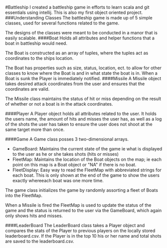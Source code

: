 #Battleship
I created a battleship game in efforts to learn scala and git essentials using intellij. This is also my first object oriented project.
###Understanding Classes
The battleship game is made up of 5 simple classes, used for several functions related to the game.

The designs of the classes were meant to be conducted in a manor that is easily scalable.
####Boat
Holds all attributes and helper functions that a boat in battleship would need.

The Boat is constructed as an array of tuples, where the tuples act as coordinates to the ships location.

The Boat has properties such as size, status, location, ect. to allow for other classes to know where the Boat is and in what state the boat is in. When a Boat is sunk the Player is immediately notified.
####Missile
A Missile object takes desired attack coordinates from the user and ensures that the coordinates are valid.

The Missile class maintains the status of hit or miss depending on the result of whether or not a boat is in the attack coordinates.

####Player
A Player object holds all attributes related to the user. It holds the users name, the amount of hits and misses the user has, as well as a log of the shots the user has taken to ensure the user does not shoot at the same target more than once.

####Game
A Game class posses 3 two-dimensional arrays.
- GameBoard: Maintains the current state of the game ie what is displayed to the user as he or she takes shots (hits or misses)
- FleetMap: Maintains the location of the Boat objects on the map; ie each point on this map is a Boat object or "NA" if there is no boat.
- FleetDisplay: Easy way to read the FleetMap with abbreviated strings for each boat. This is only shown at the end of the game to show the users exactly whereeach boat was one more time.

The game class initializes the game by randomly assorting a fleet of Boats into the FleetMap.

When a Missile is fired the FleetMap is used to update the status of the game and the status is returned to the user via the GameBoard, which again only shows hits and misses.

####LeaderBoard
The LeaderBoard class takes a Player object and compares the stats of the Player to previous players on the locally stored leaderboard.csv. If the Player is in the top 10 his or her name and total shots are saved to the leaderboard.csv.